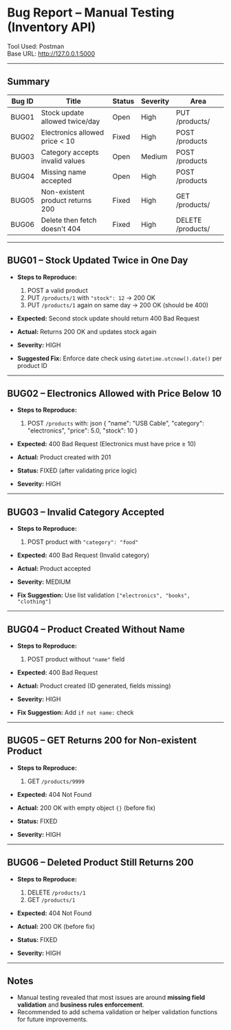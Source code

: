 # Bug Report – Manual Testing (Inventory API)
Tool Used: Postman  
Base URL: http://127.0.0.1:5000

---

## Summary

| Bug ID | Title                              | Status   | Severity | Area                  |
|--------|------------------------------------|----------|----------|-----------------------|
| BUG01  | Stock update allowed twice/day     | Open     | High     | PUT /products/<id>    |
| BUG02  | Electronics allowed price < 10     | Fixed    | High     | POST /products        |
| BUG03  | Category accepts invalid values    | Open     | Medium   | POST /products        |
| BUG04  | Missing name accepted              | Open     | High     | POST /products        |
| BUG05  | Non-existent product returns 200   | Fixed    | High     | GET /products/<id>    |
| BUG06  | Delete then fetch doesn't 404      | Fixed    | High     | DELETE /products/<id> |

---

## BUG01 – Stock Updated Twice in One Day

- **Steps to Reproduce:**
  1. POST a valid product
  2. PUT `/products/1` with `"stock": 12` → 200 OK
  3. PUT `/products/1` again on same day → 200 OK (should be 400)

- **Expected:** Second stock update should return 400 Bad Request
- **Actual:** Returns 200 OK and updates stock again
- **Severity:** HIGH
- **Suggested Fix:** Enforce date check using `datetime.utcnow().date()` per product ID

---

## BUG02 – Electronics Allowed with Price Below 10

- **Steps to Reproduce:**
  1. POST `/products` with:
     json
     {
       "name": "USB Cable",
       "category": "electronics",
       "price": 5.0,
       "stock": 10
     }
    

- **Expected:** 400 Bad Request (Electronics must have price ≥ 10)
- **Actual:** Product created with 201
- **Status:** FIXED (after validating price logic)
- **Severity:** HIGH

---

## BUG03 – Invalid Category Accepted

- **Steps to Reproduce:**
  1. POST product with `"category": "food"`

- **Expected:** 400 Bad Request (Invalid category)
- **Actual:** Product accepted
- **Severity:** MEDIUM
- **Fix Suggestion:** Use list validation `["electronics", "books", "clothing"]`

---

## BUG04 – Product Created Without Name

- **Steps to Reproduce:**
  1. POST product without `"name"` field

- **Expected:** 400 Bad Request
- **Actual:** Product created (ID generated, fields missing)
- **Severity:** HIGH
- **Fix Suggestion:** Add `if not name:` check

---

## BUG05 – GET Returns 200 for Non-existent Product

- **Steps to Reproduce:**
  1. GET `/products/9999`

- **Expected:** 404 Not Found
- **Actual:** 200 OK with empty object `{}` (before fix)
- **Status:** FIXED
- **Severity:** HIGH

---

## BUG06 – Deleted Product Still Returns 200

- **Steps to Reproduce:**
  1. DELETE `/products/1`
  2. GET `/products/1`

- **Expected:** 404 Not Found
- **Actual:** 200 OK (before fix)
- **Status:** FIXED
- **Severity:** HIGH

---

## Notes

- Manual testing revealed that most issues are around **missing field validation** and **business rules enforcement**.
- Recommended to add schema validation or helper validation functions for future improvements.